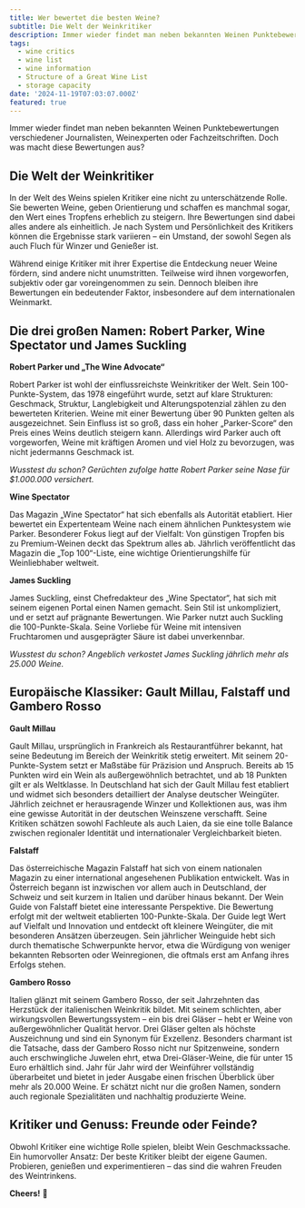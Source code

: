 ```yaml
---
title: Wer bewertet die besten Weine?
subtitle: Die Welt der Weinkritiker
description: Immer wieder findet man neben bekannten Weinen Punktebewertungen verschiedener Journalisten, Weinexperten oder Fachzeitschriften. Doch was macht diese Bewertungen aus?
tags:
  - wine critics
  - wine list
  - wine information
  - Structure of a Great Wine List
  - storage capacity
date: '2024-11-19T07:03:07.000Z'
featured: true
---
```


Immer wieder findet man neben bekannten Weinen Punktebewertungen verschiedener Journalisten, Weinexperten oder Fachzeitschriften. Doch was macht diese Bewertungen aus?

## Die Welt der Weinkritiker

In der Welt des Weins spielen Kritiker eine nicht zu unterschätzende Rolle. Sie bewerten Weine, geben Orientierung und schaffen es manchmal sogar, den Wert eines Tropfens erheblich zu steigern. Ihre Bewertungen sind dabei alles andere als einheitlich. Je nach System und Persönlichkeit des Kritikers können die Ergebnisse stark variieren – ein Umstand, der sowohl Segen als auch Fluch für Winzer und Genießer ist.

Während einige Kritiker mit ihrer Expertise die Entdeckung neuer Weine fördern, sind andere nicht unumstritten. Teilweise wird ihnen vorgeworfen, subjektiv oder gar voreingenommen zu sein. Dennoch bleiben ihre Bewertungen ein bedeutender Faktor, insbesondere auf dem internationalen Weinmarkt.

## Die drei großen Namen: Robert Parker, Wine Spectator und James Suckling

**Robert Parker und „The Wine Advocate“**

Robert Parker ist wohl der einflussreichste Weinkritiker der Welt. Sein 100-Punkte-System, das 1978 eingeführt wurde, setzt auf klare Strukturen: Geschmack, Struktur, Langlebigkeit und Alterungspotenzial zählen zu den bewerteten Kriterien. Weine mit einer Bewertung über 90 Punkten gelten als ausgezeichnet. Sein Einfluss ist so groß, dass ein hoher „Parker-Score“ den Preis eines Weins deutlich steigern kann. Allerdings wird Parker auch oft vorgeworfen, Weine mit kräftigen Aromen und viel Holz zu bevorzugen, was nicht jedermanns Geschmack ist.

_Wusstest du schon? Gerüchten zufolge hatte Robert Parker seine Nase für $1.000.000 versichert._ 

**Wine Spectator**

Das Magazin „Wine Spectator“ hat sich ebenfalls als Autorität etabliert. Hier bewertet ein Expertenteam Weine nach einem ähnlichen Punktesystem wie Parker. Besonderer Fokus liegt auf der Vielfalt: Von günstigen Tropfen bis zu Premium-Weinen deckt das Spektrum alles ab. Jährlich veröffentlicht das Magazin die „Top 100“-Liste, eine wichtige Orientierungshilfe für Weinliebhaber weltweit.

**James Suckling**

James Suckling, einst Chefredakteur des „Wine Spectator“, hat sich mit seinem eigenen Portal einen Namen gemacht. Sein Stil ist unkompliziert, und er setzt auf prägnante Bewertungen. Wie Parker nutzt auch Suckling die 100-Punkte-Skala. Seine Vorliebe für Weine mit intensiven Fruchtaromen und ausgeprägter Säure ist dabei unverkennbar.

_Wusstest du schon? Angeblich verkostet James Suckling jährlich mehr als 25.000 Weine._

## Europäische Klassiker: Gault Millau, Falstaff und Gambero Rosso

**Gault Millau**

Gault Millau, ursprünglich in Frankreich als Restaurantführer bekannt, hat seine Bedeutung im Bereich der Weinkritik stetig erweitert. Mit seinem 20-Punkte-System setzt er Maßstäbe für Präzision und Anspruch. Bereits ab 15 Punkten wird ein Wein als außergewöhnlich betrachtet, und ab 18 Punkten gilt er als Weltklasse. In Deutschland hat sich der Gault Millau fest etabliert und widmet sich besonders detailliert der Analyse deutscher Weingüter. Jährlich zeichnet er herausragende Winzer und Kollektionen aus, was ihm eine gewisse Autorität in der deutschen Weinszene verschafft. Seine Kritiken schätzen sowohl Fachleute als auch Laien, da sie eine tolle Balance zwischen regionaler Identität und internationaler Vergleichbarkeit bieten.

**Falstaff**

Das österreichische Magazin Falstaff hat sich von einem nationalen Magazin zu einer international angesehenen Publikation entwickelt. Was in Österreich begann ist inzwischen vor allem auch in Deutschland, der Schweiz und seit kurzem in Italien und darüber hinaus bekannt. Der Wein Guide von Falstaff bietet eine interessante Perspektive. Die Bewertung erfolgt mit der weltweit etablierten 100-Punkte-Skala. Der Guide legt Wert auf Vielfalt und Innovation und entdeckt oft kleinere Weingüter, die mit besonderen Ansätzen überzeugen. Sein jährlicher Weinguide hebt sich durch thematische Schwerpunkte hervor, etwa die Würdigung von weniger bekannten Rebsorten oder Weinregionen, die oftmals erst am Anfang ihres Erfolgs stehen.

**Gambero Rosso**

Italien glänzt mit seinem Gambero Rosso, der seit Jahrzehnten das Herzstück der italienischen Weinkritik bildet. Mit seinem schlichten, aber wirkungsvollen Bewertungssystem – ein bis drei Gläser – hebt er Weine von außergewöhnlicher Qualität hervor. Drei Gläser gelten als höchste Auszeichnung und sind ein Synonym für Exzellenz. Besonders charmant ist die Tatsache, dass der Gambero Rosso nicht nur Spitzenweine, sondern auch erschwingliche Juwelen ehrt, etwa Drei-Gläser-Weine, die für unter 15 Euro erhältlich sind. Jahr für Jahr wird der Weinführer vollständig überarbeitet und bietet in jeder Ausgabe einen frischen Überblick über mehr als 20.000 Weine. Er schätzt nicht nur die großen Namen, sondern auch regionale Spezialitäten und nachhaltig produzierte Weine.

## Kritiker und Genuss: Freunde oder Feinde?

Obwohl Kritiker eine wichtige Rolle spielen, bleibt Wein Geschmackssache. Ein humorvoller Ansatz: Der beste Kritiker bleibt der eigene Gaumen. Probieren, genießen und experimentieren – das sind die wahren Freuden des Weintrinkens. 

**Cheers!** 🍷
